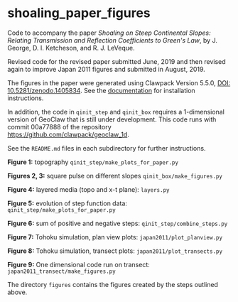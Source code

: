 # shoaling_paper_figures

Code to accompany the paper 
*Shoaling on Steep Continental Slopes: Relating Transmission and Reflection Coefficients to Green's Law*, by J. George, D.  I. Ketcheson, and R. J. LeVeque.  

Revised code for the revised paper submitted June, 2019 and then revised
again to improve Japan 2011 figures and submitted in August, 2019.

The figures in the paper were generated using Clawpack Version 5.5.0, [DOI: 10.5281/zenodo.1405834](https://doi.org/10.5281/zenodo.1405834).  See the [documentation](http://www.clawpack.org) for installation instructions.

In addition, the code in `qinit_step` and `qinit_box` requires a 1-dimensional 
version of GeoClaw that is still under development.  This code runs with
commit 00a77888 of the repository https://github.com/clawpack/geoclaw_1d.

See the `README.md` files in each subdirectory for further instructions.

**Figure 1:** topography
`qinit_step/make_plots_for_paper.py`

**Figures 2, 3:** square pulse on different slopes
`qinit_box/make_figures.py`

**Figure 4:** layered media (topo and x-t plane):
`layers.py`

**Figure 5:** evolution of step function data:
`qinit_step/make_plots_for_paper.py`

**Figure 6:** sum of positive and negative steps:
`qinit_step/combine_steps.py`

**Figure 7:** Tohoku simulation, plan view plots:
`japan2011/plot_planview.py`

**Figure 8:** Tohoku simulation, transect plots:
`japan2011/plot_transects.py`

**Figure 9:** One dimensional code run on transect:
`japan2011_transect/make_figures.py`

The directory `figures` contains the figures created by the 
steps outlined above.

